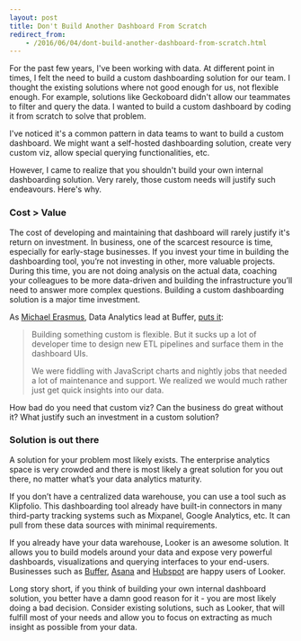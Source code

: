 ```yaml
---
layout: post
title: Don't Build Another Dashboard From Scratch
redirect_from:
    - /2016/06/04/dont-build-another-dashboard-from-scratch.html
---
```


For the past few years, I've been working with data. At different point in times, I felt the need to build a custom dashboarding solution for our team. I thought the existing solutions where not good enough for us, not flexible enough. For example, solutions like Geckoboard didn't allow our teammates to filter and query the data. I wanted to build a custom dashboard by coding it from scratch to solve that problem. 

I've noticed it's a common pattern in data teams to want to build a custom dashboard. We might want a self-hosted dashboarding solution, create very custom viz, allow special querying functionalities, etc. 

However, I came to realize that you shouldn't build your own internal dashboarding solution. Very rarely, those custom needs will justify such endeavours. Here's why.


### Cost > Value
The cost of developing and maintaining that dashboard will rarely justify it's return on investment. In business, one of the scarcest resource is time, especially for early-stage businesses. If you invest your time in building the dashboarding tool, you’re not investing in other, more valuable projects. During this time, you are not doing analysis on the actual data, coaching your colleagues to be more data-driven and building the infrastructure you’ll need to answer more complex questions. Building a custom dashboarding solution is a major time investment. 

As [Michael Erasmus](https://twitter.com/michael_erasmus?ref_src=twsrc%5Egoogle%7Ctwcamp%5Eserp%7Ctwgr%5Eauthor), Data Analytics lead at Buffer, [puts it](https://looker.com/blog/buffers-new-data-architecture-how-redshift-hadoop-and-looker-help-us-analyze-500-million-records-in-seconds):

> Building something custom is flexible. But it sucks up a lot of developer time to design new ETL pipelines and surface them in the dashboard UIs.
> 
> We were fiddling with JavaScript charts and nightly jobs that needed a lot of maintenance and support. We realized we would much rather just get quick insights into our data.

How bad do you need that custom viz? Can the business do great without it? What justify such an investment in a custom solution? 

### Solution is out there

A solution for your problem most likely exists. The enterprise analytics space is very crowded and there is most likely a great solution for you out there, no matter what’s your data analytics maturity. 

If you don’t have a centralized data warehouse, you can use a tool such as Klipfolio. This dashboarding tool already have built-in connectors in many third-party tracking systems such as Mixpanel, Google Analytics, etc. It can pull from these data sources with minimal requirements. 

If you already have your data warehouse, Looker is an awesome solution. It allows you to build models around your data and expose very powerful dashboards, visualizations and querying interfaces to your end-users. Businesses such as [Buffer](https://looker.com/blog/buffers-new-data-architecture-how-redshift-hadoop-and-looker-help-us-analyze-500-million-records-in-seconds), [Asana](https://blog.asana.com/2014/11/stable-accessible-data-infrastructure-startup/) and [Hubspot](https://info.looker.com/h/i/118957871-driving-behavior-with-data-at-hubspot) are happy users of Looker.

Long story short, if you think of building your own internal dashboard solution, you better have a damn good reason for it - you are most likely doing a bad decision. Consider existing solutions, such as Looker, that will fulfill most of your needs and allow you to focus on extracting as much insight as possible from your data.